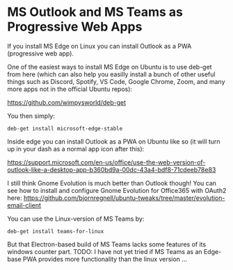 # MS Outlook and MS Teams as Progressive Web Apps

If you install MS Edge on Linux you can install Outlook as a PWA (progressive web app).

One of the easiest ways to install MS Edge on Ubuntu is to use deb-get from here (which can also help you easilly install a bunch of other useful things such as Discord, Spotify, VS Code, Google Chrome, Zoom, and many more apps not in the official Ubuntu repos):

https://github.com/wimpysworld/deb-get

You then simply:
```
deb-get install microsoft-edge-stable

```

Inside edge you can install Outlook as a PWA on Ubuntu like so (it will turn up in your dash as a normal app icon after this):

https://support.microsoft.com/en-us/office/use-the-web-version-of-outlook-like-a-desktop-app-b360bd9a-00dc-43a4-bdf8-71cdeeb78e83

I still think Gnome Evolution is much better than Outlook though! You can see how to install and configure Gnome Evolution for Office365 with OAuth2 here: https://github.com/bjornregnell/ubuntu-tweaks/tree/master/evolution-email-client

You can use the Linux-version of MS Teams by:
```
deb-get install teams-for-linux
```
But that Electron-based build of MS Teams lacks some features of its windows counter part. TODO: I have not yet tried  if MS Teams as an Edge-base PWA provides more functionality than the linux version ...